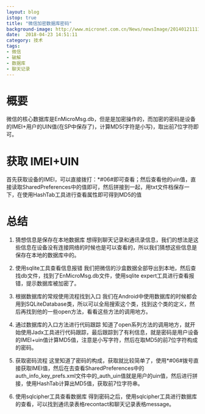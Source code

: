 ```yaml
---
layout: blog
istop: true
title: "微信加密数据库密码"
background-image: http://www.micronet.com.cn/News/newsImage/20140121111520238502.jpg
date:  2018-04-23 14:51:11
category: 技术
tags:
- 微信
- 破解
- 数据库
- 聊天记录
---
```


# 概要
微信的核心数据库是EnMicroMsg.db，但是是加密操作的，而加密的密码是设备的IMEI+用户的UIN值(在SP中保存了)，计算MD5(字符是小写)，取出前7位字符即可。
# 获取 IMEI+UIN
首先获取设备的IMEI，可以直接拨打：*#06#即可查看；然后查看他的uin值，直接读取SharedPreferences中的值即可，然后拼接到一起，用txt文件档保存一下，在使用HashTab工具进行查看属性即可得到MD5的值
# 总结
1. 猜想信息是保存在本地数据库
想得到聊天记录和通讯录信息，我们的想法是这些信息在设备没有连接网络的时候也是可以查看的，所以我们猜想这些信息是保存在本地的数据库中的。

2. 使用sqlite工具查看信息报错
我们把微信的沙盒数据全部导出到本地，然后查找db文件，找到了EnMicroMsg.db文件，使用sqlite expert工具进行查看报错，提示数据库被加密了。

3. 根据数据库的常规使用流程找到入口
我们在Android中使用数据库的时候都会用到SQLiteDatabase类，所以可以全局搜索这个类，找到这个类的定义，然后再找到他的一些open方法，看看这些方法的调用地方。

4. 通过数据库的入口方法进行代码跟踪
知道了open系列方法的调用地方，就开始使用Jadx工具进行代码跟踪，最后跟踪到了有利信息，就是密码是用户设备的IMEI+uin值计算MD5值，注意是小写字符，然后在取MD5的前7位字符构成的密码。

5. 获取密码流程
这里知道了密码的构成，获取就比较简单了，使用*#06#拨号直接获取IMEI值，然后在去查看SharedPreferences中的auth_info_key_prefs.xml文件中的_auth_uin值就是用户的uin值，然后进行拼接，使用HashTab计算出MD5值，获取前7位字符串。

6. 使用sqlcipher工具查看数据库
得到密码之后，使用sqlcipher工具进行数据库的查看，可以找到通讯录表格recontact和聊天记录表格message。
